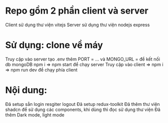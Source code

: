 # Repo gồm 2 phần client và server
Client sử dụng thư viện vitejs
Server sử dụng thư viện nodejs express
# Sử dụng: clone về máy
Truy cập vào server tạo .env thêm PORT = ... và MONGO_URL = để kết nối db mongoDB
npm i => npm start để chạy server
Truy cập vào client => npm i => npm run dev để chạy phía client
# Nội dung: 
Đã setup sẵn login resgiter logout
Đã setup redux-toolkit
Đã thêm thư viện shadcn để sử dụng các components, khi dùng thì đọc sử dụng thư viện
Đã thêm Dark mode, light mode
